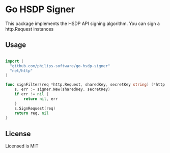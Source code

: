 # Go HSDP Signer

This package implements the HSDP API signing algorithm.
You can sign a http.Request instances 

## Usage

```go

import (
  "github.com/philips-software/go-hsdp-signer"
  "net/http"
)

func signFilter(req *http.Request, sharedKey, secretKey string) (*http.Request, error) {
    s, err := signer.New(sharedKey, secretKey)
    if err != nil {
        return nil, err
    }
    s.SignRequest(req)
    return req, nil
}

```
## License

Licensed is MIT
